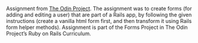 Assignment from <a href="https://www.theodinproject.com">The Odin Project</a>.
The assignment was to create forms (for adding and editing a user) that are part of a Rails app, by following the given instructions (create a vanilla html form first, and then transform it using Rails form helper methods). Assignment is part of the Forms Project in The Odin Project’s Ruby on Rails Curriculum.